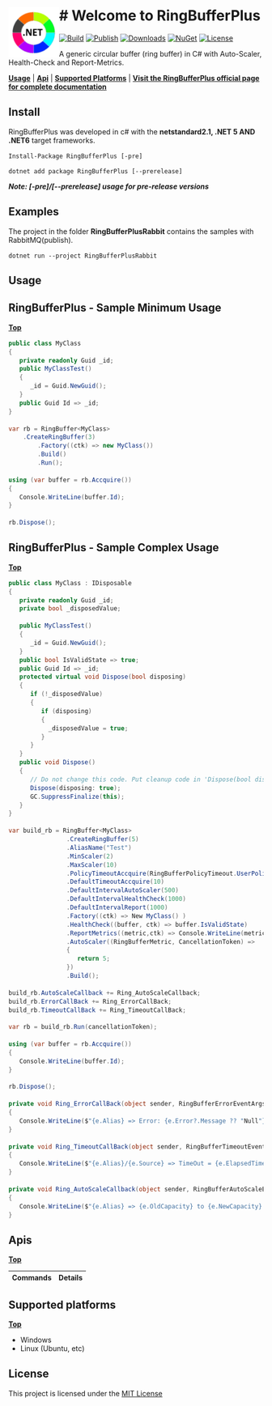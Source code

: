 # <img align="left" width="100" height="100" src="./docs/images/icon.png"># **Welcome to RingBufferPlus**
[![Build](https://github.com/FRACerqueira/RingBufferPlus/workflows/Build/badge.svg)](https://github.com/FRACerqueira/RingBufferPlus/actions/workflows/build.yml)
[![Publish](https://github.com/FRACerqueira/RingBufferPlus/actions/workflows/publish.yml/badge.svg)](https://github.com/FRACerqueira/RingBufferPlus/actions/workflows/publish.yml)
[![Downloads](https://img.shields.io/nuget/dt/RingBufferPlus)](https://www.nuget.org/packages/RingBufferPlus/)
[![NuGet](https://img.shields.io/nuget/v/RingBufferPlus)](https://www.nuget.org/packages/RingBufferPlus/)
[![License](https://img.shields.io/github/license/FRACerqueira/RingBufferPlus)](https://github.com/FRACerqueira/RingBufferPlus/blob/master/LICENSE)

A generic circular buffer (ring buffer) in C# with Auto-Scaler, Health-Check and Report-Metrics.

[**Usage**](#usage) | [**Api**](#apis) | [**Supported Platforms**](#supported-platforms) | [**Visit the RingBufferPlus official page for complete documentation**](https://fracerqueira.github.io/RingBufferPlus)

## Install

RingBufferPlus was developed in c# with the **netstandard2.1, .NET 5 AND .NET6** target frameworks.

```
Install-Package RingBufferPlus [-pre]
```

```
dotnet add package RingBufferPlus [--prerelease]
```

**_Note:  [-pre]/[--prerelease] usage for pre-release versions_**

## Examples
The project in the folder **RingBufferPlusRabbit** contains the samples with RabbitMQ(publish).

```
dotnet run --project RingBufferPlusRabbit
```

## Usage

## **RingBufferPlus - Sample Minimum Usage**
[**Top**](#-welcome-to-ringbufferplus)

```csharp
public class MyClass
{
   private readonly Guid _id;
   public MyClassTest()
   {
      _id = Guid.NewGuid();
   }
   public Guid Id => _id;
}

var rb = RingBuffer<MyClass>
	.CreateRingBuffer(3)
        .Factory((ctk) => new MyClass())
        .Build()
        .Run();

using (var buffer = rb.Accquire())
{ 
   Console.WriteLine(buffer.Id);
}

rb.Dispose();

```

## **RingBufferPlus - Sample Complex Usage**
[**Top**](#-welcome-to-ringbufferplus)

```csharp
public class MyClass : IDisposable
{
   private readonly Guid _id;
   private bool _disposedValue;

   public MyClassTest()
   {
      _id = Guid.NewGuid();
   }
   public bool IsValidState => true;	
   public Guid Id => _id;
   protected virtual void Dispose(bool disposing)
   {
      if (!_disposedValue)
      {
         if (disposing)
         {
           _disposedValue = true;
         }
      }
   }
   public void Dispose()
   {
      // Do not change this code. Put cleanup code in 'Dispose(bool disposing)' method
      Dispose(disposing: true);
      GC.SuppressFinalize(this);
   }
}

var build_rb = RingBuffer<MyClass>
                .CreateRingBuffer(5)
                .AliasName("Test")
                .MinScaler(2)
                .MaxScaler(10)
                .PolicyTimeoutAccquire(RingBufferPolicyTimeout.UserPolicy, (metric,ctk) => true)
                .DefaultTimeoutAccquire(10)
                .DefaultIntervalAutoScaler(500)
                .DefaultIntervalHealthCheck(1000)
                .DefaultIntervalReport(1000)
                .Factory((ctk) => New MyClass() )
                .HealthCheck((buffer, ctk) => buffer.IsValidState)
                .ReportMetrics((metric,ctk) => Console.WriteLine(metric.ErrorCount))
                .AutoScaler((RingBufferMetric, CancellationToken) =>
                {
                   return 5;	
                })
                .Build();

build_rb.AutoScaleCallback += Ring_AutoScaleCallback;
build_rb.ErrorCallBack += Ring_ErrorCallBack;
build_rb.TimeoutCallBack += Ring_TimeoutCallBack;

var rb = build_rb.Run(cancellationToken);

using (var buffer = rb.Accquire())
{ 
   Console.WriteLine(buffer.Id);
}

rb.Dispose();

private void Ring_ErrorCallBack(object sender, RingBufferErrorEventArgs e)
{
   Console.WriteLine($"{e.Alias} => Error: {e.Error?.Message ?? "Null"}.");
}

private void Ring_TimeoutCallBack(object sender, RingBufferTimeoutEventArgs e)
{
   Console.WriteLine($"{e.Alias}/{e.Source} => TimeOut = {e.ElapsedTime}/{e.Timeout} Erros={e.Metric.ErrorCount} Overload = {e.Metric.OverloadCount}. Cap./Run./Aval. = {e.Metric.Capacity}/{e.Metric.Running}/{e.Metric.Avaliable}");
}

private void Ring_AutoScaleCallback(object sender, RingBufferAutoScaleEventArgs e)
{
   Console.WriteLine($"{e.Alias} => {e.OldCapacity} to {e.NewCapacity}.Error/Timeout = {e.Metric.ErrorCount}/{e.Metric.TimeoutCount} Over = {e.Metric.OverloadCount} Cap./Run./Aval. = {e.Metric.Capacity}/{e.Metric.Running}/{e.Metric.Avaliable}");
}

```

## Apis
[**Top**](#-welcome-to-ringbufferplus)

Commands | Details
--- | ---

## Supported platforms
[**Top**](#-welcome-to-ringbufferplus)

- Windows
- Linux (Ubuntu, etc)

## **License**

This project is licensed under the [MIT License](https://github.com/FRACerqueira/RingBufferPlus/blob/master/LICENSE)

